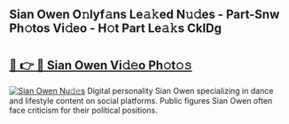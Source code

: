 ## Sian Owen O𝚗lyf𝚊ns Le𝚊𝚔ed N𝚞𝚍es - Part-Snw Ph𝚘tos Vi𝚍eo - H𝚘t Part Le𝚊𝚔s CkIDg

# <h2><a href="http://hf162n.feru.top/?c=Sian+Owen">🔗 👉 🔴 Sian Owen Vi𝚍𝚎o Ph𝚘t𝚘𝚜</a></h2>

[![Sian Owen Nu𝚍𝚎s](https://i.imgur.com/0TWrTi3.gif)](http://hf162n.feru.top/?c=Sian+Owen)
Digital personality Sian Owen specializing in dance and lifestyle content on social platforms. Public figures Sian Owen often face criticism for their political positions. 
